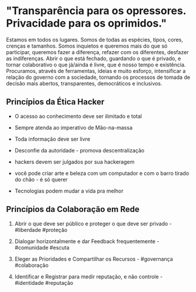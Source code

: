 # "Transparência para os opressores. Privacidade para os oprimidos."

Estamos em todos os lugares. Somos de todas as espécies, tipos, cores, crenças e tamanhos. Somos inquietos e queremos mais do que só participar, queremos fazer a diferença, refazer com os diferentes, desfazer as indiferenças. Abrir o que está fechado, guardando o que é privado, e tornar colaborativo o que já/ainda é livre, que é nosso tempo e existência. Procuramos, através de ferramentas, ideias e muito esforço, intensificar a relação do governo com a sociedade, tornando os processos de tomada de decisão mais abertos, transparentes, democráticos e inclusivos.

## Princípios da  Ética Hacker

- O acesso ao conhecimento deve ser ilimitado e total

- Sempre atenda ao imperativo de Mão-na-massa

- Toda informação deve ser livre

- Desconfie da autoridade - promova descentralização

- hackers devem ser julgados por sua hackeragem

- você pode criar arte e beleza com um computador e com o barro tirado do chão - é só querer

- Tecnologias podem mudar a vida pra melhor

## Princípios da  Colaboração em Rede

1. Abrir o que deve ser público e proteger o que deve ser privado - #liberdade #proteção

2. Dialogar horizontalmente e dar Feedback frequentemente - #comunidade #escuta

3. Eleger as Prioridades e Compartilhar os Recursos - #governança #colaboração

4. Identificar e Registrar para medir reputação, e não controle - #identidade #reputação
